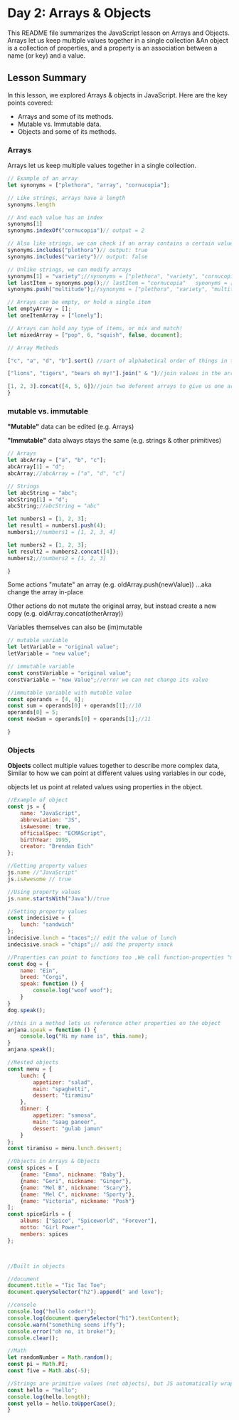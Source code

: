 # Day 2: Arrays & Objects

This README file summarizes the JavaScript lesson on Arrays and Objects. Arrays let us keep multiple values together in a single collection &An object is a collection of properties, and a property is an association between a name (or key) and a value.

## Lesson Summary

In this lesson, we explored Arrays & objects in JavaScript. Here are the key points covered:
- Arrays and some of its methods.
- Mutable vs. Immutable data.
- Objects and some of its methods.

### Arrays 
Arrays let us keep multiple values together in a single collection.     

```javascript
// Example of an array
let synonyms = ["plethora", "array", "cornucopia"];

// Like strings, arrays have a length
synonyms.length

// And each value has an index
synonyms[1]
synonyms.indexOf("cornucopia")// output = 2

// Also like strings, we can check if an array contains a certain value
synonyms.includes("plethora")// output: true
synonyms.includes("variety")// output: false

// Unlike strings, we can modify arrays
synonyms[1] = "variety";//synonyms = ["plethora", "variety", "cornucopia"];
let lastItem = synonyms.pop();// lastItem = "cornucopia"   synonyms = ["plethora", "variety"];
synonyms.push("multitude");//synonyms = ["plethora", "variety", "multitude"];

// Arrays can be empty, or hold a single item
let emptyArray = [];
let oneItemArray = ["lonely"];

// Arrays can hold any type of items, or mix and match!
let mixedArray = ["pop", 6, "squish", false, document];

// Array Methods

["c", "a", "d", "b"].sort() //sort of alphabetical order of things in the array

["lions", "tigers", "bears oh my!"].join(" & ")//join values in the array using a string joiner that we pass in

[1, 2, 3].concat([4, 5, 6])//join two deferent arrays to give us one array with all the elements of poth arrays
}

```
### mutable vs. immutable

**"Mutable"** data can be edited (e.g. Arrays)      

**"Immutable"** data always stays the same (e.g. strings & other primitives)     


```javascript
// Arrays
let abcArray = ["a", "b", "c"];
abcArray[1] = "d";
abcArray;//abcArray = ["a", "d", "c"]

// Strings
let abcString = "abc";
abcString[1] = "d";
abcString;//abcString = "abc"

let numbers1 = [1, 2, 3];
let result1 = numbers1.push(4);
numbers1;//numbers1 = [1, 2, 3, 4]

let numbers2 = [1, 2, 3];
let result2 = numbers2.concat([4]);
numbers2;//numbers2 = [1, 2, 3]

}

```

Some actions "mutate" an array (e.g. oldArray.push(newValue)) ...aka change the array in-place     

Other actions do not mutate the original array, but instead create a new copy (e.g. oldArray.concat(otherArray))     

Variables themselves can also be (im)mutable
```javascript
// mutable variable
let letVariable = "original value";
letVariable = "new value";

// immutable variable
const constVariable = "original value";
constVariable = "new Value";//error we can not change its value

//immutable variable with mutable value
const operands = [4, 6];
const sum = operands[0] + operands[1];//10
operands[0] = 5;
const newSum = operands[0] + operands[1];//11

}

```

### Objects

**Objects** collect multiple values together to describe more complex data, Similar to how we can point at different values using variables in our code,

objects let us point at related values using properties in the object.   
```javascript
//Example of object
const js = {
    name: "JavaScript",
    abbreviation: "JS",
    isAwesome: true,
    officialSpec: "ECMAScript",
    birthYear: 1995,
    creator: "Brendan Eich"
};

//Getting property values
js.name //"JavaScript"
js.isAwesome // true

//Using property values
js.name.startsWith("Java")//true

//Setting property values
const indecisive = {
    lunch: "sandwich"
};
indecisive.lunch = "tacos";// edit the value of lunch
indecisive.snack = "chips";// add the property snack

//Properties can point to functions too ,We call function-properties "methods" on objects
const dog = {
    name: "Ein",
    breed: "Corgi",
    speak: function () {
        console.log("woof woof");
    }
}
dog.speak();

//this in a method lets us reference other properties on the object
anjana.speak = function () {
    console.log("Hi my name is", this.name);
}
anjana.speak();

//Nested objects
const menu = {
    lunch: {
        appetizer: "salad",
        main: "spaghetti",
        dessert: "tiramisu"
    },
    dinner: {
        appetizer: "samosa",
        main: "saag paneer",
        dessert: "gulab jamun"
    }
};
const tiramisu = menu.lunch.dessert;

//Objects in Arrays & Objects
const spices = [
    {name: "Emma", nickname: "Baby"},
    {name: "Geri", nickname: "Ginger"},
    {name: "Mel B", nickname: "Scary"},
    {name: "Mel C", nickname: "Sporty"},
    {name: "Victoria", nickname: "Posh"}
];
const spiceGirls = {
    albums: ["Spice", "Spiceworld", "Forever"],
    motto: "Girl Power",
    members: spices
};



//Built in objects

//document
document.title = "Tic Tac Toe";
document.querySelector("h2").append(" and love");

//console
console.log("hello coder!");
console.log(document.querySelector("h1").textContent);
console.warn("something seems iffy");
console.error("oh no, it broke!");
console.clear();

//Math
let randomNumber = Math.random();
const pi = Math.PI;
const five = Math.abs(-5);

//Strings are primitive values (not objects), but JS automatically wraps them in String objects
const hello = "hello";
console.log(hello.length);
const yello = hello.toUpperCase();
}

```
